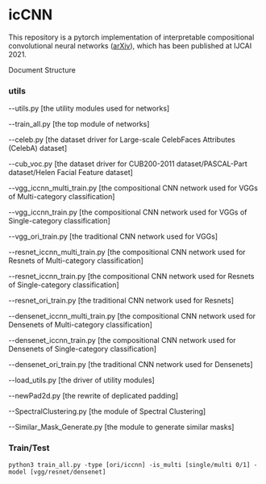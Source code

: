 # icCNN
This repository is a pytorch implementation of interpretable compositional convolutional neural networks ([arXiv](https://arxiv.org/abs/2107.04474)), which has been published at IJCAI 2021.



Document Structure

### utils 
--utils.py [the utility modules used for networks]

--train_all.py [the top module of networks]

--celeb.py [the dataset driver for Large-scale CelebFaces Attributes (CelebA) dataset]

--cub_voc.py [the dataset driver for CUB200-2011 dataset/PASCAL-Part dataset/Helen Facial Feature dataset]

--vgg_iccnn_multi_train.py [the compositional CNN network used for VGGs of Multi-category classification]

--vgg_iccnn_train.py [the compositional CNN network used for VGGs of Single-category classification]

--vgg_ori_train.py [the traditional CNN network used for VGGs]

--resnet_iccnn_multi_train.py [the compositional CNN network used for Resnets of Multi-category classification]

--resnet_iccnn_train.py [the compositional CNN network used for Resnets of Single-category classification]

--resnet_ori_train.py [the traditional CNN network used for Resnets]

--densenet_iccnn_multi_train.py [the compositional CNN network used for Densenets of Multi-category classification]

--densenet_iccnn_train.py [the compositional CNN network used for Densenets of Single-category classification]

--densenet_ori_train.py [the traditional CNN network used for Densenets]

--load_utils.py [the driver of utility modules]

--newPad2d.py [the rewrite of deplicated padding]

--SpectralClustering.py [the module of Spectral Clustering]

--Similar_Mask_Generate.py [the module to generate similar masks]

### Train/Test

```
python3 train_all.py -type [ori/iccnn] -is_multi [single/multi 0/1] -model [vgg/resnet/densenet]
```
